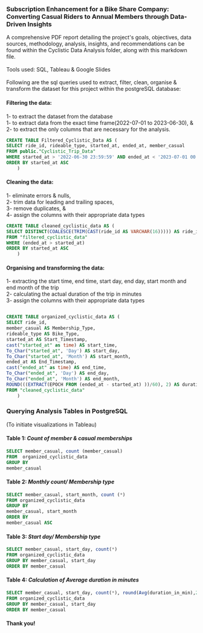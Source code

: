 ### Subscription Enhancement for a Bike Share Company: Converting Casual Riders to Annual Members through Data-Driven Insights
A comprehensive PDF report detailing the project's goals, objectives, data sources, methodology, analysis, insights, and recommendations can be found within the Cyclistic Data Analysis folder, along with this markdown file. <br>
<br>
Tools used: SQL, Tableau & Google Slides <br>
<br>
Following are the sql queries used to extract, filter, clean, organise & transform the dataset for this project within the postgreSQL database:

#### Filtering the data: <br>
1- to extract the dataset from the database <br>
1- to extract data from the exact time frame(2022-07-01 to 2023-06-30), & <br>
2- to extract the only columns that are necessary for the analysis.


```sql
CREATE TABLE Filtered_Cyclistic_Data AS (
SELECT ride_id, rideable_type, started_at, ended_at, member_casual
FROM public."Cyclistic_Trip_Data" 
WHERE started_at > '2022-06-30 23:59:59' AND ended_at < '2023-07-01 00:00:00'
ORDER BY started_at ASC 
	)
```

#### Cleaning the data: <br>
1- eliminate errors & nulls, <br>
2- trim data for leading and trailing spaces, <br>
3- remove duplicates, & <br>
4- assign the columns with their appropriate data types <br>

```sql
CREATE TABLE cleaned_cyclistic_data AS (
SELECT DISTINCT(COALESCE(TRIM(CAST(ride_id AS VARCHAR(16))))) AS ride_id, COALESCE(TRIM(CAST(rideable_type AS VARCHAR (13)))) AS rideable_type, started_at, ended_at, COALESCE(TRIM(CAST(member_casual AS VARCHAR (6)))) AS member_casual
FROM "filtered_cyclistic_data"
WHERE (ended_at > started_at)
ORDER BY started_at ASC
	)
```
#### Organising and transforming the data: <br>
1- extracting the start time, end time, start day, end day, start month and end month of the trip <br>
2- calculating the actual duration of the trip in minutes <br>
3- assign the columns with their appropriate data types <br>

```sql

CREATE TABLE organized_cyclistic_data AS (
SELECT ride_id,
member_casual AS Membership_Type,
rideable_type AS Bike_Type,
started_at AS Start_Timestamp,
cast("started_at" as time) AS start_time,
To_Char("started_at", 'Day') AS start_day,
To_Char("started_at", 'Month') AS start_month,
ended_at AS End_Timestamp,
cast("ended_at" as time) AS end_time,
To_Char("ended_at", 'Day') AS end_day,
To_Char("ended_at", 'Month') AS end_month,
ROUND(((EXTRACT(EPOCH FROM (ended_at - started_at) ))/60), 2) AS duration_in_min
FROM "cleaned_cyclistic_data"
	)
```

### Querying Analysis Tables in PostgreSQL
(To initiate visualizations in Tableau)

#### Table 1: *Count of member & casual memberships*

```sql
SELECT member_casual, count (member_casual)
FROM  organized_cyclistic_data
GROUP BY
member_casual
```

#### Table 2: *Monthly count/ Membership type*

```sql
SELECT member_casual, start_month, count (*)
FROM organized_cyclistic_data
GROUP BY
member_casual, start_month
ORDER BY
member_casual ASC
```
#### Table 3: *Start day/ Membership type*

```sql
SELECT member_casual, start_day, count(*)
FROM organized_cyclistic_data
GROUP BY member_casual, start_day
ORDER BY member_casual
```


#### Table 4: *Calculation of Average duration in minutes*

```sql
SELECT member_casual, start_day, count(*), round(Avg(duration_in_min),2)
FROM organized_cyclistic_data
GROUP BY member_casual, start_day
ORDER BY member_casual
```

#### Thank you!
